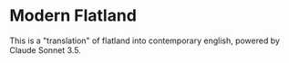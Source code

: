 # Modern Flatland

This is a "translation" of flatland into contemporary english, powered by Claude Sonnet 3.5.

